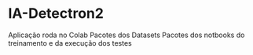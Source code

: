 # IA-Detectron2
Aplicação roda no Colab
Pacotes dos Datasets
Pacotes dos notbooks do treinamento e da execução dos testes
